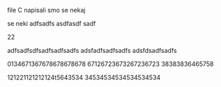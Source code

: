 file C napisali smo se nekaj

se neki
adfsadfs
asdfasdf
sadf



22






adfsadfsdfsadfsadfsadfs
adsfadfsadfsadfs
adsfdsadfsadfs











0134671367678678678678
67126723673267236723
38383836465758




121221121212124t5643534
34534534534534534534
